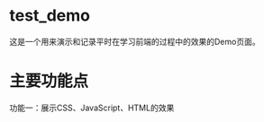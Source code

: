 test_demo
=========
这是一个用来演示和记录平时在学习前端的过程中的效果的Demo页面。

主要功能点
=========
功能一：展示CSS、JavaScript、HTML的效果
